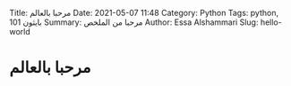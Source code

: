 Title: مرحبا بالعالم
Date: 2021-05-07 11:48
Category: Python
Tags: python, بايثون 101
Summary: مرحبا من الملخص
Author: Essa Alshammari
Slug: hello-world


# مرحبا بالعالم